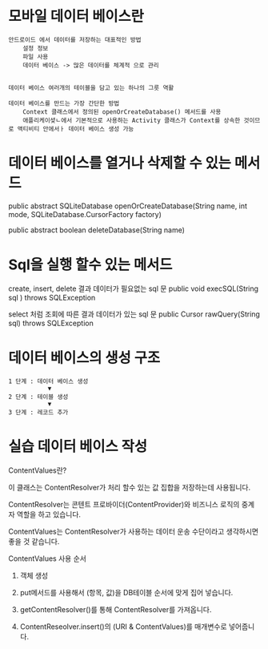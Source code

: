 # 모바일 데이터 베이스란 
    안드로이드 에서 데이터를 저장하는 대표적인 방법
        설정 정보
        파일 사용
        데이터 베이스 -> 많은 데이터를 체계적 으로 관리

    
    데이터 베이스 여러개의 테이블을 담고 있는 하나의 그릇 역활

    데이터 베이스를 만드는 가장 간단한 방법
        Context 클래스에서 정의된 openOrCreateDatabase() 메서드를 사용
        애플리케이셪ㄴ에서 기본적으로 사용하는 Activity 클래스가 Context를 상속한 것이므로 액티비티 안에서ㅏ 데이터 베이스 생성 가능


# 데이터 베이스를 열거나 삭제할 수 있는 메서드
public abstract SQLiteDatabase openOrCreateDatabase(String name, int mode, SQLiteDatabase.CursorFactory factory)

public abstract boolean deleteDatabase(String name)


# Sql을 실행 할수 있는 메서드
create, insert, delete 결과 데이터가 필요없는 sql 문
    public void execSQL(String sql ) throws SQLException

select 처럼 조회에 따른 결과 데이터가 있는 sql 문
    public Cursor rawQuery(String sql) throws SQLException



# 데이터 베이스의 생성 구조

    1 단계 : 데이터 베이스 생성
               ▼
    2 단계 : 테이블 생성
               ▼
    3 단계 : 레코드 추가

# 실습 데이터 베이스 작성 

ContentValues란?

  이 클래스는 ContentResolver가 처리 할수 있는  값 집합을 저장하는데 사용됩니다.

  ContentResolver는 콘텐트 프로바이더(ContentProvider)와 비즈니스 로직의 중계자 역할을 하고 있습니다.

  ContentValues는 ContentResolver가 사용하는 데이터 운송 수단이라고 생각하시면 좋을 것 같습니다.





ContentValues 사용 순서

 1. 객체 생성 

 2. put메서드를 사용해서 (항목, 값)을 DB테이블 순서에 맞게 집어 넣습니다. 

 3. getContentResolver()를 통해 ContentResolver를 가져옵니다.

 4. ContentReseolver.insert()의 (URI & ContentValues)를 매개변수로 넣어줍니다.
